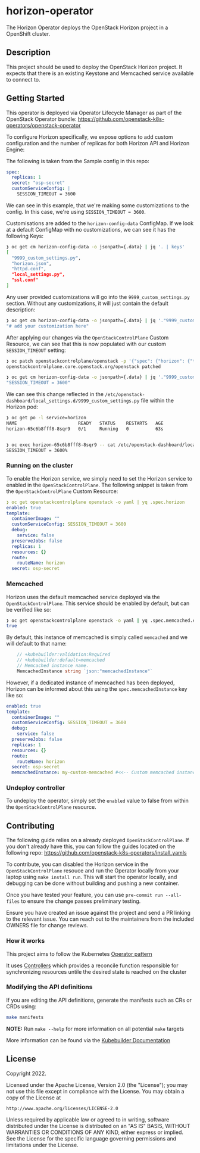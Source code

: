 # horizon-operator

The Horizon Operator deploys the OpenStack Horizon project in a OpenShift cluster.

## Description

This project should be used to deploy the OpenStack Horizon project. It expects that there is an existing Keystone and Memcached service available to connect to.

## Getting Started

This operator is deployed via Operator Lifecycle Manager as part of the OpenStack Operator bundle:
https://github.com/openstack-k8s-operators/openstack-operator

To configure Horizon specifically, we expose options to add custom configuration and the number of replicas for both Horizon API and Horizon Engine:

The following is taken from the Sample config in this repo:

```yaml
spec:
  replicas: 1
  secret: "osp-secret"
  customServiceConfig: |
    SESSION_TIMEOUT = 3600
```

We can see in this example, that we're making some customizations to the config. In this case, we're using `SESSION_TIMEOUT = 3600`.

Customisations are added to the `horizon-config-data` ConfigMap. If we look at a default ConfigMap with no customizations, we can see it has the following Keys:
```sh
❯ oc get cm horizon-config-data -o jsonpath={.data} | jq '. | keys'
[
  "9999_custom_settings.py",
  "horizon.json",
  "httpd.conf",
  "local_settings.py",
  "ssl.conf"
]
```
Any user provided customizations will go into the `9999_custom_settings.py` section. Without any customizations, it will just contain the default description:
```sh
❯ oc get cm horizon-config-data -o jsonpath={.data} | jq '."9999_custom_settings.py"'
"# add your customization here"
```

After applying our changes via the `OpenStackControlPlane` Custom Resource, we can see that this is now populated with our custom `SESSION_TIMEOUT` setting:
```sh
❯ oc patch openstackcontrolplane/openstack -p '{"spec": {"horizon": {"template": {"customServiceConfig": "SESSION_TIMEOUT = 3600" }}}}' --type=merge
openstackcontrolplane.core.openstack.org/openstack patched

❯ oc get cm horizon-config-data -o jsonpath={.data} | jq '."9999_custom_settings.py"'
"SESSION_TIMEOUT = 3600"
```


We can see this change reflected in the `/etc/openstack-dashboard/local_settings.d/9999_custom_settings.py` file within the Horizon pod:

```sh
❯ oc get po -l service=horizon
NAME                       READY   STATUS    RESTARTS   AGE
horizon-65c6b8fff8-8sqr9   0/1     Running   0          63s


❯ oc exec horizon-65c6b8fff8-8sqr9 -- cat /etc/openstack-dashboard/local_settings.d/9999_custom_settings.py
SESSION_TIMEOUT = 3600%
```

### Running on the cluster

To enable the Horizon service, we simply need to set the Horizon service to enabled in the `OpenStackControlPlane`.
The following snippet is taken from the `OpenStackControlPlane` Custom Resource:

```yaml
❯ oc get openstackcontrolplane openstack -o yaml | yq .spec.horizon
enabled: true
template:
  containerImage: ""
  customServiceConfig: SESSION_TIMEOUT = 3600
  debug:
    service: false
  preserveJobs: false
  replicas: 1
  resources: {}
  route:
    routeName: horizon
  secret: osp-secret
```

### Memcached
Horizon uses the default memcached service deployed via the `OpenStackControlPlane`. This service should be enabled by default, but can be verified like so:
```sh
❯ oc get openstackcontrolplane openstack -o yaml | yq .spec.memcached.enabled
true
```

By default, this instance of memcached is simply called `memcached` and we will default to that name:
```go
	// +kubebuilder:validation:Required
	// +kubebuilder:default=memcached
	// Memcached instance name.
	MemcachedInstance string `json:"memcachedInstance"`
```

However, if a dedicated instance of memcached has been deployed, Horizon can be informed about this using the `spec.memcachedInstance` key like so:
```yaml
enabled: true
template:
  containerImage: ""
  customServiceConfig: SESSION_TIMEOUT = 3600
  debug:
    service: false
  preserveJobs: false
  replicas: 1
  resources: {}
  route:
    routeName: horizon
  secret: osp-secret
  memcachedInstance: my-custom-memcached #<<-- Custom memcached instance supplied here.
```

### Undeploy controller

To undeploy the operator, simply set the `enabled` value to false from within the `OpenStackControlPlane` resource.

## Contributing

The following guide relies on a already deployed `OpenStackControlPlane`. If you don't already have this, you can
follow the guides located on the following repo:
https://github.com/openstack-k8s-operators/install_yamls

To contribute, you can disabled the Horizon service in the `OpenStackControlPlane` resouce and run the Operator locally
from your laptop using `make install run`. This will start the operator locally, and debugging can be done without
building and pushing a new container.

Once you have tested your feature, you can use `pre-commit run --all-files` to ensure the change passes preliminary
testing.

Ensure you have created an issue against the project and send a PR linking to the relevant issue. You can reach out
to the maintainers from the included OWNERS file for change reviews.

### How it works

This project aims to follow the Kubernetes [Operator pattern](https://kubernetes.io/docs/concepts/extend-kubernetes/operator/)

It uses [Controllers](https://kubernetes.io/docs/concepts/architecture/controller/)
which provides a reconcile function responsible for synchronizing resources untile the desired state is reached on the cluster

### Modifying the API definitions

If you are editing the API definitions, generate the manifests such as CRs or CRDs using:

```sh
make manifests
```

**NOTE:** Run `make --help` for more information on all potential `make` targets

More information can be found via the [Kubebuilder Documentation](https://book.kubebuilder.io/introduction.html)

## License

Copyright 2022.

Licensed under the Apache License, Version 2.0 (the "License");
you may not use this file except in compliance with the License.
You may obtain a copy of the License at

    http://www.apache.org/licenses/LICENSE-2.0

Unless required by applicable law or agreed to in writing, software
distributed under the License is distributed on an "AS IS" BASIS,
WITHOUT WARRANTIES OR CONDITIONS OF ANY KIND, either express or implied.
See the License for the specific language governing permissions and
limitations under the License.
